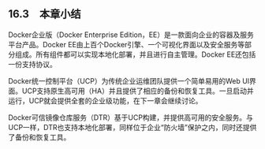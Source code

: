 ## 16.3　本章小结

Docker企业版（Docker Enterprise Edition，EE）是一款面向企业的容器及服务平台产品。Docker EE由上百个Docker引擎、一个可视化界面以及安全服务等部分组成。所有组件都可以实现本地化部署，并且进行自主管理。Docker EE还包括一份支持协议。

Docker统一控制平台（UCP）为传统企业运维团队提供一个简单易用的Web UI界面。UCP支持原生高可用（HA）并且提供了相应的备份和恢复工具。一旦启动并运行，UCP就会提供全套的企业级功能，在下一章会继续讨论。

Docker可信镜像仓库服务（DTR）基于UCP构建，并提供高可用的安全服务。与UCP一样，DTR也支持本地化部署，同样位于企业“防火墙”保护之内，同时还提供了备份和恢复工具。



